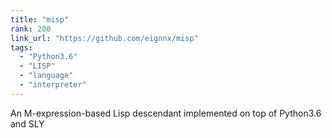 ```yaml
---
title: "misp"
rank: 200
link_url: "https://github.com/eignnx/misp"
tags:
  - "Python3.6"
  - "LISP"
  - "language"
  - "interpreter"
---
```

An M-expression-based Lisp descendant implemented on top of Python3.6 and SLY
